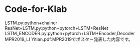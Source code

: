 # Code-for-Klab  
LSTM.py:python+chainer    
ResNet+LSTM.py:python+pytorch+LSTM+ResNet  
LSTM_ENCODER.py:python+pytorch+LSTM+Encoder,Decoder  
MPR2019_LI Yitian.pdf:MPR2019でポスター発表した内容です。
